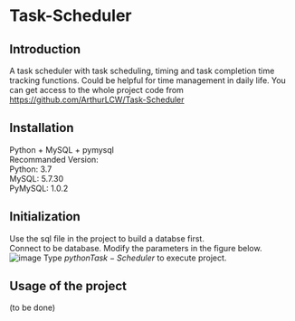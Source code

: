 # Task-Scheduler
## Introduction
A task scheduler with task scheduling, timing and task completion time tracking functions. Could be helpful for time management in daily life. You can get access to the whole project code from https://github.com/ArthurLCW/Task-Scheduler
## Installation
Python + MySQL + pymysql  
Recommanded Version:  
Python: 3.7  
MySQL: 5.7.30  
PyMySQL: 1.0.2  
## Initialization
Use the sql file in the project to build a databse first.  
Connect to be database. Modify the parameters in the figure below.  
![image](https://user-images.githubusercontent.com/52849817/148974339-cbd57aba-f558-4344-b4ba-75d74c104dfd.png)
Type $python Task-Scheduler$ to execute project.  
## Usage of the project
(to be done)

